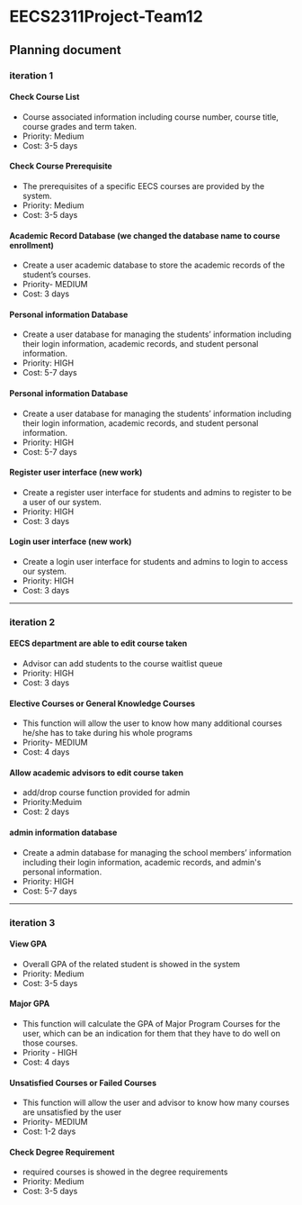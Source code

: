 # EECS2311Project-Team12
## Planning document
### iteration 1
#### Check Course List
* Course associated information including course number, course title, course grades and term taken. 
* Priority: Medium                                                                            
* Cost: 3-5 days

#### Check Course Prerequisite
* The prerequisites of a specific EECS courses are provided by the system.
* Priority: Medium                                                                          
* Cost: 3-5 days

#### Academic Record Database (we changed the database name to course enrollment)
* Create a user academic database to store the academic records of the student’s courses.
* Priority- MEDIUM                                                                          
* Cost: 3 days

#### Personal information Database
* Create a user database for managing the students’ information including their login information, academic records, and student personal information.
* Priority: HIGH                                                                                      
* Cost: 5-7 days

#### Personal information Database
* Create a user database for managing the students’ information including their login information, academic records, and student personal information.
* Priority: HIGH                                                                                      
* Cost: 5-7 days

#### Register user interface (new work)
* Create a register user interface for students and admins to register to be a user of our system.
* Priority: HIGH                                                                                      
* Cost: 3 days

#### Login user interface (new work)
* Create a login user interface for students and admins to login to access our system.
* Priority: HIGH                                                                                      
* Cost: 3 days

---

### iteration 2
#### EECS department are able to edit course taken 
* Advisor can add students to the course waitlist queue
* Priority: HIGH                                                                                         
* Cost: 3 days

#### Elective Courses or General Knowledge Courses
* This function will allow the user to know how many additional courses he/she has to take during his whole programs
* Priority- MEDIUM                                                                                 
* Cost: 4 days

#### Allow academic advisors to edit course taken 
* add/drop course function provided for admin
* Priority:Meduim                                                                                    
* Cost: 2 days

#### admin information database
* Create a admin database for managing the school members’ information including their login information, academic records, and admin's personal information.
* Priority: HIGH                                                                                      
* Cost: 5-7 days

---

### iteration 3
#### View GPA
* Overall GPA of the related student is showed in the system
* Priority: Medium                                                                                  
* Cost: 3-5 days

#### Major GPA
* This function will calculate the GPA of Major Program Courses for the user, which can be an indication for them that they have to do well on those courses.
* Priority - HIGH                                                                                  
* Cost: 4 days

#### Unsatisfied Courses or Failed Courses
* This function will allow the user and advisor to know how many courses are unsatisfied by the user
* Priority- MEDIUM                                                                         
* Cost: 1-2 days

#### Check Degree Requirement
* required courses is showed in the degree requirements
* Priority: Medium                                                                               
* Cost: 3-5 days










